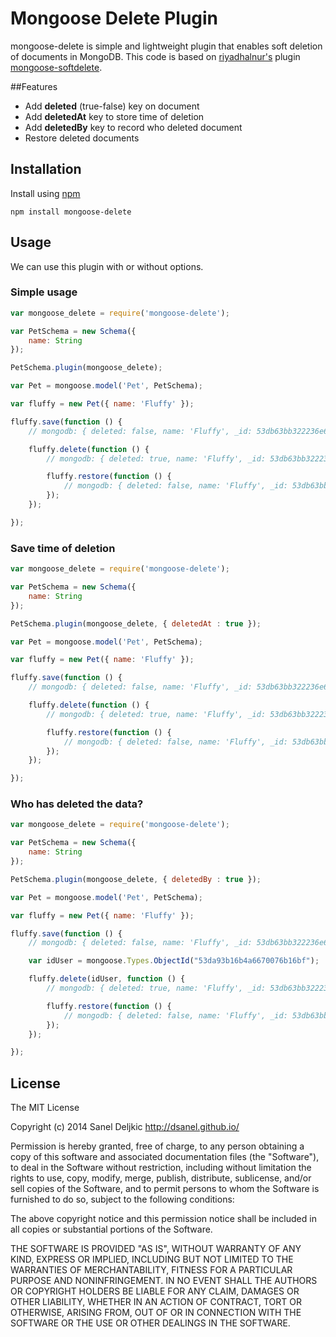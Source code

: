 Mongoose Delete Plugin
=========

mongoose-delete is simple and lightweight plugin that enables soft deletion of documents in MongoDB. This code is based on [riyadhalnur's](https://github.com/riyadhalnur) plugin [mongoose-softdelete](https://github.com/riyadhalnur/mongoose-softdelete).

##Features

  - Add __deleted__ (true-false) key on document
  - Add __deletedAt__ key to store time of deletion
  - Add __deletedBy__ key to record who deleted document
  - Restore deleted documents

## Installation
Install using [npm](https://npmjs.org)
```
npm install mongoose-delete
```
## Usage

We can use this plugin with or without options.

### Simple usage

```javascript
var mongoose_delete = require('mongoose-delete');

var PetSchema = new Schema({
    name: String
});

PetSchema.plugin(mongoose_delete);

var Pet = mongoose.model('Pet', PetSchema);

var fluffy = new Pet({ name: 'Fluffy' });

fluffy.save(function () {
    // mongodb: { deleted: false, name: 'Fluffy', _id: 53db63bb322236e666c3d7a6 }

    fluffy.delete(function () {
        // mongodb: { deleted: true, name: 'Fluffy', _id: 53db63bb322236e666c3d7a6 }

        fluffy.restore(function () {
            // mongodb: { deleted: false, name: 'Fluffy', _id: 53db63bb322236e666c3d7a6 }
        });
    });

});

```


### Save time of deletion

```javascript
var mongoose_delete = require('mongoose-delete');

var PetSchema = new Schema({
    name: String
});

PetSchema.plugin(mongoose_delete, { deletedAt : true });

var Pet = mongoose.model('Pet', PetSchema);

var fluffy = new Pet({ name: 'Fluffy' });

fluffy.save(function () {
    // mongodb: { deleted: false, name: 'Fluffy', _id: 53db63bb322236e666c3d7a6 }

    fluffy.delete(function () {
        // mongodb: { deleted: true, name: 'Fluffy', _id: 53db63bb322236e666c3d7a6, deletedAt: ISODate("2014-08-01T10:34:53.171Z")}

        fluffy.restore(function () {
            // mongodb: { deleted: false, name: 'Fluffy', _id: 53db63bb322236e666c3d7a6 }
        });
    });

});

```


### Who has deleted the data?

```javascript
var mongoose_delete = require('mongoose-delete');

var PetSchema = new Schema({
    name: String
});

PetSchema.plugin(mongoose_delete, { deletedBy : true });

var Pet = mongoose.model('Pet', PetSchema);

var fluffy = new Pet({ name: 'Fluffy' });

fluffy.save(function () {
    // mongodb: { deleted: false, name: 'Fluffy', _id: 53db63bb322236e666c3d7a6 }

    var idUser = mongoose.Types.ObjectId("53da93b16b4a6670076b16bf");

    fluffy.delete(idUser, function () {
        // mongodb: { deleted: true, name: 'Fluffy', _id: 53db63bb322236e666c3d7a6, deletedBy: ObjectId("53da93b16b4a6670076b16bf")}

        fluffy.restore(function () {
            // mongodb: { deleted: false, name: 'Fluffy', _id: 53db63bb322236e666c3d7a6 }
        });
    });

});

```

## License

The MIT License

Copyright (c) 2014 Sanel Deljkic http://dsanel.github.io/

Permission is hereby granted, free of charge, to any person obtaining a copy of this software and associated documentation files (the "Software"), to deal in the Software without restriction, including without limitation the rights to use, copy, modify, merge, publish, distribute, sublicense, and/or sell copies of the Software, and to permit persons to whom the Software is furnished to do so, subject to the following conditions:

The above copyright notice and this permission notice shall be included in all copies or substantial portions of the Software.

THE SOFTWARE IS PROVIDED "AS IS", WITHOUT WARRANTY OF ANY KIND, EXPRESS OR IMPLIED, INCLUDING BUT NOT LIMITED TO THE WARRANTIES OF MERCHANTABILITY, FITNESS FOR A PARTICULAR PURPOSE AND NONINFRINGEMENT. IN NO EVENT SHALL THE AUTHORS OR COPYRIGHT HOLDERS BE LIABLE FOR ANY CLAIM, DAMAGES OR OTHER LIABILITY, WHETHER IN AN ACTION OF CONTRACT, TORT OR OTHERWISE, ARISING FROM, OUT OF OR IN CONNECTION WITH THE SOFTWARE OR THE USE OR OTHER DEALINGS IN THE SOFTWARE.
